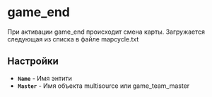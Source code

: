 ﻿# game_end

При активации game_end происходит смена карты. Загружается следующая из списка в файле mapcycle.txt

## Настройки

- **`Name`** - Имя энтити
- **`Master`** - Имя объекта multisource или game_team_master
